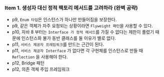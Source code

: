 ### Item 1. 생성자 대신 정적 팩토리 메서드를 고려하라 (완벽 공략)

* p9, `Enum 타입`은 인스턴스가 하나만 만들어짐을 보장한다.
* p9, 같은 객체가 자주 요청되는 상황이라면 `Flyweight 패턴`을 사용할 수 있다.
* p10, 자바 8 부터는 `Interface 가 정적 메서드`를 가질 수 없다는 제한이 풀렸기 때문에 인스턴스화 불가 동반 클래스를 둘 이유가 별로 없다.
* p11, `서비스 제공자 프레임워크`를 만드는 근간이 된다.
* p11, `서비스 제공자 Interface` 가 없다면 각 구현체를 인스턴스로 만들 때 `Reflection` 을 사용해야 한다.
* p12, Bridge 패턴
* p12, 의존 객체 주입 프레임워크
